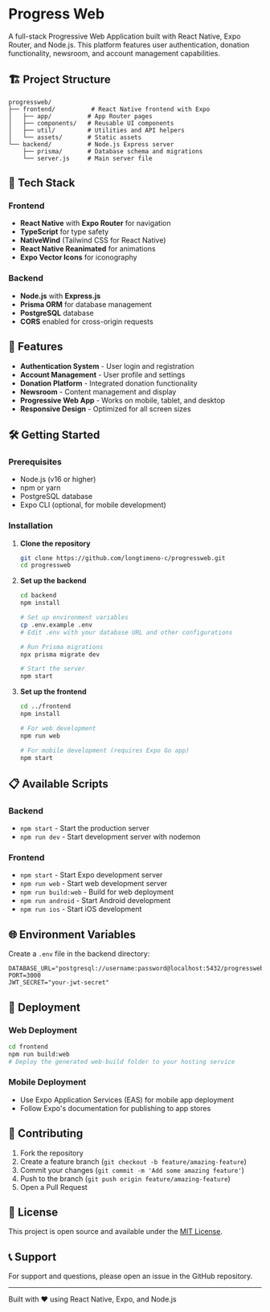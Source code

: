 # Progress Web

A full-stack Progressive Web Application built with React Native, Expo Router, and Node.js. This platform features user authentication, donation functionality, newsroom, and account management capabilities.

## 🏗️ Project Structure

```
progressweb/
├── frontend/          # React Native frontend with Expo
│   ├── app/          # App Router pages
│   ├── components/   # Reusable UI components
│   ├── util/         # Utilities and API helpers
│   └── assets/       # Static assets
└── backend/          # Node.js Express server
    ├── prisma/       # Database schema and migrations
    └── server.js     # Main server file
```

## 🚀 Tech Stack

### Frontend
- **React Native** with **Expo Router** for navigation
- **TypeScript** for type safety
- **NativeWind** (Tailwind CSS for React Native)
- **React Native Reanimated** for animations
- **Expo Vector Icons** for iconography

### Backend
- **Node.js** with **Express.js**
- **Prisma ORM** for database management
- **PostgreSQL** database
- **CORS** enabled for cross-origin requests

## 📱 Features

- **Authentication System** - User login and registration
- **Account Management** - User profile and settings
- **Donation Platform** - Integrated donation functionality
- **Newsroom** - Content management and display
- **Progressive Web App** - Works on mobile, tablet, and desktop
- **Responsive Design** - Optimized for all screen sizes

## 🛠️ Getting Started

### Prerequisites
- Node.js (v16 or higher)
- npm or yarn
- PostgreSQL database
- Expo CLI (optional, for mobile development)

### Installation

1. **Clone the repository**
   ```bash
   git clone https://github.com/longtimeno-c/progressweb.git
   cd progressweb
   ```

2. **Set up the backend**
   ```bash
   cd backend
   npm install
   
   # Set up environment variables
   cp .env.example .env
   # Edit .env with your database URL and other configurations
   
   # Run Prisma migrations
   npx prisma migrate dev
   
   # Start the server
   npm start
   ```

3. **Set up the frontend**
   ```bash
   cd ../frontend
   npm install
   
   # For web development
   npm run web
   
   # For mobile development (requires Expo Go app)
   npm start
   ```

## 📋 Available Scripts

### Backend
- `npm start` - Start the production server
- `npm run dev` - Start development server with nodemon

### Frontend
- `npm start` - Start Expo development server
- `npm run web` - Start web development server
- `npm run build:web` - Build for web deployment
- `npm run android` - Start Android development
- `npm run ios` - Start iOS development

## 🌐 Environment Variables

Create a `.env` file in the backend directory:

```env
DATABASE_URL="postgresql://username:password@localhost:5432/progressweb"
PORT=3000
JWT_SECRET="your-jwt-secret"
```

## 📱 Deployment

### Web Deployment
```bash
cd frontend
npm run build:web
# Deploy the generated web-build folder to your hosting service
```

### Mobile Deployment
- Use Expo Application Services (EAS) for mobile app deployment
- Follow Expo's documentation for publishing to app stores

## 🤝 Contributing

1. Fork the repository
2. Create a feature branch (`git checkout -b feature/amazing-feature`)
3. Commit your changes (`git commit -m 'Add some amazing feature'`)
4. Push to the branch (`git push origin feature/amazing-feature`)
5. Open a Pull Request

## 📄 License

This project is open source and available under the [MIT License](LICENSE).

## 📞 Support

For support and questions, please open an issue in the GitHub repository.

---

Built with ❤️ using React Native, Expo, and Node.js